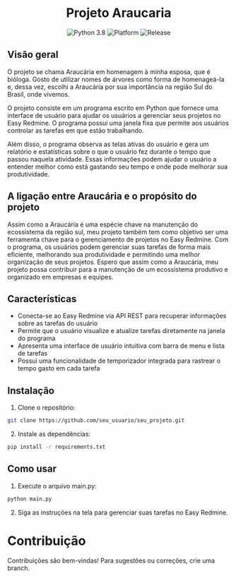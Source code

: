 <h1 align="center">Projeto Araucaria</h1>

<p align="center">
  <img src="https://img.shields.io/badge/python-3.8-blue.svg" alt="Python 3.8">
  <img src="https://img.shields.io/badge/platform-Windows%20|%20Linux-green.svg" alt="Platform">
  <img src="https://img.shields.io/badge/release-v1.0-orange.svg" alt="Release">
</p>

## Visão geral 

O projeto se chama Araucária em homenagem à minha esposa, que é bióloga. Gosto de utilizar nomes de árvores como forma de homenageá-la e, dessa vez, escolhi a Araucária por sua importância na região Sul do Brasil, onde vivemos.

O projeto consiste em um programa escrito em Python que fornece uma interface de usuário para ajudar os usuários a gerenciar seus projetos no Easy Redmine. O programa possui uma janela fixa que permite aos usuários controlar as tarefas em que estão trabalhando.

Além disso, o programa observa as telas ativas do usuário e gera um relatório e estatísticas sobre o que o usuário fez durante o tempo que passou naquela atividade. Essas informações podem ajudar o usuário a entender melhor como está gastando seu tempo e onde pode melhorar sua produtividade.

## A ligação entre Araucária e o propósito do projeto

Assim como a Araucária é uma espécie chave na manutenção do ecossistema da região sul, meu projeto também tem como objetivo ser uma ferramenta chave para o gerenciamento de projetos no Easy Redmine. Com o programa, os usuários podem gerenciar suas tarefas de forma mais eficiente, melhorando sua produtividade e permitindo uma melhor organização de seus projetos. Espero que assim como a Araucária, meu projeto possa contribuir para a manutenção de um ecossistema produtivo e organizado em empresas e equipes.

## Características

- Conecta-se ao Easy Redmine via API REST para recuperar informações sobre as tarefas do usuário
- Permite que o usuário visualize e atualize tarefas diretamente na janela do programa
- Apresenta uma interface de usuário intuitiva com barra de menu e lista de tarefas
- Possui uma funcionalidade de temporizador integrada para rastrear o tempo gasto em cada tarefa

## Instalação

1. Clone o repositório:

```sh
git clone https://github.com/seu_usuario/seu_projeto.git
```

2. Instale as dependências:
```sh
pip install -r requirements.txt
```

## Como usar
1. Execute o arquivo main.py:
```sh
python main.py
```
2. Siga as instruções na tela para gerenciar suas tarefas no Easy Redmine.

# Contribuição
Contribuições são bem-vindas! Para sugestões ou correções, crie uma branch.

